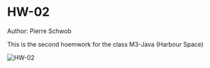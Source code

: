 # HW-02

Author: Pierre Schwob

This is the second hoemwork for the class M3-Java (Harbour Space)

![HW-02](![HW](https://github.com/IAbeteEtMechante/HW-02/workflows/HW/badge.svg))
